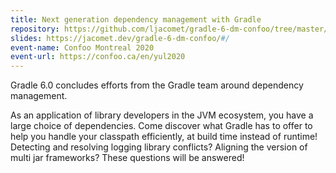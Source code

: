 ```yaml
---
title: Next generation dependency management with Gradle
repository: https://github.com/ljacomet/gradle-6-dm-confoo/tree/master/demos/dm-gradle-6
slides: https://jacomet.dev/gradle-6-dm-confoo/#/
event-name: Confoo Montreal 2020
event-url: https://confoo.ca/en/yul2020
---
```


Gradle 6.0 concludes efforts from the Gradle team around dependency management.

As an application of library developers in the JVM ecosystem, you have a large choice of dependencies. Come discover what Gradle has to offer to help you handle your classpath efficiently, at build time instead of runtime!
Detecting and resolving logging library conflicts? Aligning the version of multi jar frameworks?
These questions will be answered!